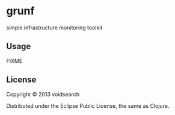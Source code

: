# grunf

simple infrastructure monitoring toolkit

## Usage

FIXME

## License

Copyright © 2013 voidsearch

Distributed under the Eclipse Public License, the same as Clojure.
